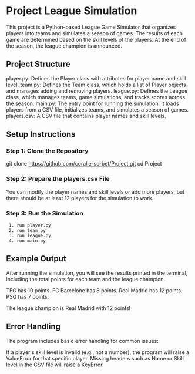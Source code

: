 
# Project League Simulation
This project is a Python-based League Game Simulator that organizes players into teams and simulates a season of games. The results of each game are determined based on the skill levels of the players. At the end of the season, the league champion is announced.

## Project Structure

player.py: Defines the Player class with attributes for player name and skill level.
team.py: Defines the Team class, which holds a list of Player objects and manages adding and removing players.
league.py: Defines the League class, which manages teams, game simulations, and tracks scores across the season.
main.py: The entry point for running the simulation. It loads players from a CSV file, initializes teams, and simulates a season of games.
players.csv: A CSV file that contains player names and skill levels.
 
 ## Setup Instructions

 ### Step 1: Clone the Repository

 git clone https://github.com/coralie-sorbet/Project.git
 cd Project

 ### Step 2: Prepare the players.csv File
You can modify the player names and skill levels or add more players, but there should be at least 12 players for the simulation to work.

 ### Step 3: Run the Simulation
     
     1. run player.py
     2. run team.py
     3. run league.py
     4. run main.py

## Example Output
After running the simulation, you will see the results printed in the terminal, including the total points for each team and the league champion.

TFC has 10 points.
FC Barcelone has 8 points.
Real Madrid has 12 points.
PSG has 7 points.

The league champion is Real Madrid with 12 points!

## Error Handling
The program includes basic error handling for common issues:

If a player's skill level is invalid (e.g., not a number), the program will raise a ValueError for that specific player.
Missing headers such as Name or Skill level in the CSV file will raise a KeyError.
